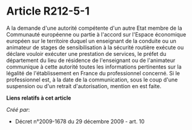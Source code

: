 # Article R212-5-1

A la demande d'une autorité compétente d'un autre Etat membre de la Communauté européenne ou partie à l'accord sur l'Espace
économique européen sur le territoire duquel un enseignant de la conduite ou un animateur de stages de sensibilisation à la
sécurité routière exécute ou déclare vouloir exécuter une prestation de services, le préfet du département du lieu de
résidence de l'enseignant ou de l'animateur communique à cette autorité toutes les informations pertinentes sur la légalité
de l'établissement en France du professionnel concerné. Si le professionnel est, à la date de la communication, sous le coup
d'une suspension ou d'un retrait d'autorisation, mention en est faite.

**Liens relatifs à cet article**

_Créé par_:

  - Décret n°2009-1678 du 29 décembre 2009 - art. 10
